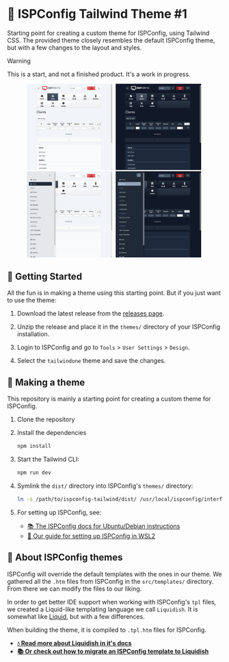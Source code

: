 # 🎨 ISPConfig Tailwind Theme #1

Starting point for creating a custom theme for ISPConfig, using Tailwind CSS. The provided theme closely resembles the default ISPConfig theme, but with a few changes to the layout and styles.

> [!WARNING]
> This is a start, and not a finished product. It's a work in progress.

<div align="center">

[<img src="./docs/screenshot-1-light.png" alt="Screenshot of the theme in light mode"  width="200" />](./docs/screenshot-1-light.png)&nbsp;
[<img src="./docs/screenshot-1-dark.png" alt="Screenshot of the theme in dark mode"  width="200" />](./docs/screenshot-1-dark.png)&nbsp;<br>
[<img src="./docs/screenshot-2-light.png" alt="Screenshot of the theme in light mode"  width="200" />](./docs/screenshot-2-light.png)&nbsp;
[<img src="./docs/screenshot-2-dark.png" alt="Screenshot of the theme in dark mode"  width="200" />](./docs/screenshot-2-dark.png)&nbsp;

</div>

## 🚀 Getting Started

All the fun is in making a theme using this starting point. But if you just want to use the theme:

1. Download the latest release from the [releases page](https://github.com/luttje/ispconfig-tailwind-theme/releases).

2. Unzip the release and place it in the `themes/` directory of your ISPConfig installation.

3. Login to ISPConfig and go to `Tools` > `User Settings` > `Design`.

4. Select the `tailwindone` theme and save the changes.

## 🔨 Making a theme

This repository is mainly a starting point for creating a custom theme for ISPConfig.

1. Clone the repository

2. Install the dependencies

    ```bash
    npm install
    ```

3. Start the Tailwind CLI:

    ```bash
    npm run dev
    ```

4. Symlink the `dist/` directory into ISPConfig's `themes/` directory:

    ```bash
    ln -s /path/to/ispconfig-tailwind/dist/ /usr/local/ispconfig/interface/web/themes/tailwindone
    ```

5. For setting up ISPConfig, see:

    - [📚 The ISPConfig docs for Ubuntu/Debian instructions](https://www.ispconfig.org/documentation/)
    - [🤖 Our guide for setting up ISPConfig in WSL2](./docs/ispconfig-on-wsl-windows.md)

## 🔎 About ISPConfig themes

ISPConfig will override the default templates with the ones in our theme. We gathered all the `.htm` files from ISPConfig in the `src/templates/` directory. From there we can modify the files to our liking.

In order to get better IDE support when working with ISPConfig's `tpl` files, we created a Liquid-like templating language we call `Liquidish`. It is somewhat like [Liquid](https://shopify.github.io/liquid/), but with a few differences.

When building the theme, it is compiled to `.tpl.htm` files for ISPConfig.

- **[💧 Read more about Liquidish in it's docs](https://github.com/luttje/liquidish)**
- **[📚 Or check out how to migrate an ISPConfig template to Liquidish](./docs/migrate-ispconfig-tpl-to-liquidish.md)**
